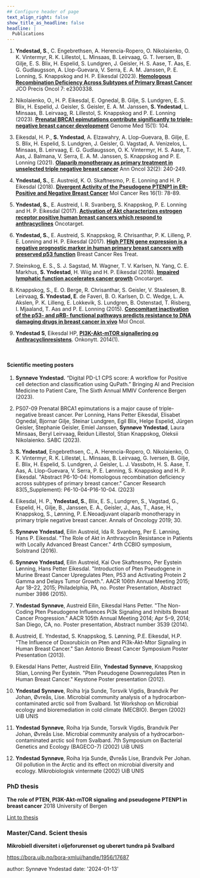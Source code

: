 ```yaml
---
## Configure header of page
text_align_right: false
show_title_as_headline: false
headline: |
  Publications
---
```


<!-- this is a subheadline -->


1.	**Yndestad, S**., C. Engebrethsen, A. Herencia-Ropero, O. Nikolaienko, O. K. Vintermyr, R. K. Lillestol, L. Minsaas, B. Leirvaag, G. T. Iversen, B. Gilje, E. S. Blix, H. Espelid, S. Lundgren, J. Geisler, H. S. Aase, T. Aas, E. G. Gudlaugsson, A. Llop-Guevara, V. Serra, E. A. M. Janssen, P. E. Lonning, S. Knappskog and H. P. Eikesdal (2023). [**Homologous Recombination Deficiency Across Subtypes of Primary Breast Cancer**](https://pubmed.ncbi.nlm.nih.gov/38039432/) 
JCO Precis Oncol 7: e2300338.  

2.	Nikolaienko, O., H. P. Eikesdal, E. Ognedal, B. Gilje, S. Lundgren, E. S. Blix, H. Espelid, J. Geisler, S. Geisler, E. A. M. Janssen, **S. Yndestad**, L. Minsaas, B. Leirvaag, R. Lillestol, S. Knappskog and P. E. Lonning (2023). [**Prenatal BRCA1 epimutations contribute significantly to triple-negative breast cancer development**](https://pubmed.ncbi.nlm.nih.gov/38053165/) Genome Med 15(1): 104.  

3.	Eikesdal, H. P., **S. Yndestad**, A. Elzawahry, A. Llop-Guevara, B. Gilje, E. S. Blix, H. Espelid, S. Lundgren, J. Geisler, G. Vagstad, A. Venizelos, L. Minsaas, B. Leirvaag, E. G. Gudlaugsson, O. K. Vintermyr, H. S. Aase, T. Aas, J. Balmana, V. Serra, E. A. M. Janssen, S. Knappskog and P. E. Lonning (2021). [**Olaparib monotherapy as primary treatment in unselected triple negative breast cancer**](https://pubmed.ncbi.nlm.nih.gov/33242536/) Ann Oncol 32(2): 240-249.  

4.	**Yndestad, S.**, E. Austreid, K. O. Skaftnesmo, P. E. Lonning and H. P. Eikesdal (2018). [**Divergent Activity of the Pseudogene PTENP1 in ER-Positive and Negative Breast Cancer**](https://pubmed.ncbi.nlm.nih.gov/29021233/) Mol Cancer Res 16(1): 78-89.  

5.	**Yndestad, S.**, E. Austreid, I. R. Svanberg, S. Knappskog, P. E. Lonning and H. P. Eikesdal (2017). [**Activation of Akt characterizes estrogen receptor positive human breast cancers which respond to anthracyclines**](https://pubmed.ncbi.nlm.nih.gov/28476032/) Oncotarget.  

6.	**Yndestad, S.**, E. Austreid, S. Knappskog, R. Chrisanthar, P. K. Lilleng, P. E. Lonning and H. P. Eikesdal (2017). [**High PTEN gene expression is a negative prognostic marker in human primary breast cancers with preserved p53 function**](https://pubmed.ncbi.nlm.nih.gov/28213783/) Breast Cancer Res Treat.  

7.	Steinskog, E. S., S. J. Sagstad, M. Wagner, T. V. Karlsen, N. Yang, C. E. Markhus, **S. Yndestad**, H. Wiig and H. P. Eikesdal (2016). [**Impaired lymphatic function accelerates cancer growth**](https://pubmed.ncbi.nlm.nih.gov/27329584/) Oncotarget.  

8.	Knappskog, S., E. O. Berge, R. Chrisanthar, S. Geisler, V. Staalesen, B. Leirvaag, **S. Yndestad, E**. de Faveri, B. O. Karlsen, D. C. Wedge, L. A. Akslen, P. K. Lilleng, E. Lokkevik, S. Lundgren, B. Ostenstad, T. Risberg, I. Mjaaland, T. Aas and P. E. Lonning (2015). [**Concomitant inactivation of the p53- and pRB- functional pathways predicts resistance to DNA damaging drugs in breast cancer in vivo**](https://pubmed.ncbi.nlm.nih.gov/26004085/) Mol Oncol.  

9.	**Yndestad S**, Eikesdal HP, [**PI3K-Akt-mTOR signallering og Anthracyclinresistens**](https://onkonytt.no/pi3k-akt-mtor-signalering-og-anthracyklinresistens/). Onkonytt. 2014(1).

  
<br>    
      
      
#### Scientific meeting posters  
  
    
1.	**Synnøve Yndestad.** “Digital PD-L1 CPS score: A workflow for Positive cell detection and classification using QuPath.” Bringing AI and Precision Medicine to Patient Care, The Sixth Annual MMIV Conference Bergen (2023). 

2.	PS07-09 Prenatal BRCA1 epimutations is a major cause of triple-negative breast cancer. Per Lonning, Hans Petter Eikesdal, Elisabet Ognedal, Bjornar Gilje, Steinar Lundgren, Egil Blix, Helge Espelid, Jürgen Geisler, Stephanie Geisler, Emiel Janssen, **Synnøve Yndestad**, Laura Minsaas, Beryl Leirvaag, Reidun Lillestol, Stian Knappskog, Oleksii Nikolaienko. SABC (2023). 

3.	**S. Yndestad**, Engebrethsen, C., A. Herencia-Ropero, O. Nikolaienko, O. K. Vintermyr, R. K. Lillestøl, L. Minsaas, B. Leirvaag, G. Iversen, B. Gilje, E. Blix, H. Espelid, S. Lundgren, J. Geisler, L. J. Vassbotn, H. S. Aase, T. Aas, A. Llop-Guevara, V. Serra, P. E. Lønning, S. Knappskog and H. P. Eikesdal. "Abstract P6-10-04: Homologous recombination deficiency across subtypes of primary breast cancer." Cancer Research 83(5_Supplement): P6-10-04-P16-10-04. (2023)  

4.	Eikesdal, H. P., **Yndestad, S.**, Blix, E. S., Lundgren, S., Vagstad, G., Espelid, H., Gilje, B., Janssen, E. A., Geisler, J., Aas, T., Aase, H., Knappskog, S., Lønning, P. E.Neoadjuvant olaparib monotherapy in primary triple negative breast cancer. Annals of Oncology 2019; 30.  

5.	**Synnøve Yndestad**, Eilin Austreid, Ida R. Svanberg, Per E. Lønning, Hans P. Eikesdal. "The Role of Akt in Anthracyclin Resistance in Patients with Locally Advanced Breast Cancer." 4rth CCBIO symposium, Solstrand (2016).  

6.	**Synnøve Yndestad**, Eilin Austreid, Kai Ove Skaftnesmo, Per Eystein Lønning, Hans Petter Eikesdal. "Introduction of Pten Pseudogene in Murine Breast Cancer Upregulates Pten, P53 and Activating Protein 2 Gamma and Delays Tumor Growth.". AACR 106th Annual Meeting 2015; Apr 18–22, 2015; Philadelphia, PA, no. Poster Presentation, Abstract number 3986 (2015).  

7.	**Yndestad Synnøve**, Austreid Eilin, Eikesdal Hans Petter. "The Non-Coding Pten Pseudogene Influences Pi3k Signaling and Inhibits Breast Cancer Progression." AACR 105th Annual Meeting 2014; Apr 5–9, 2014; San Diego, CA, no. Poster presentation, Abstract number 3539 (2014).
8.	Austreid, E. Yndestad, S.  Knappskog, S. Lønning, P.E. Eikesdal, H.P. "The Influence of Doxorubicin on Pten and Pi3k-Akt-Mtor Signaling in Human Breast Cancer." San Antonio Breast Cancer Symposium Poster Presentation  (2013).  

9.	Eikesdal Hans Petter, Austreid Eilin, **Yndestad Synnøve**, Knappskog Stian, Lonning Per Eystein. "Pten Pseudogene Downregulates Pten in Human Breast Cancer." Keystone Poster presentation  (2012).

10. **Yndestad Synnøve**, Roiha Irja Sunde, Torsvik Vigdis, Brandvik Per Johan, Øvreås, Lise.
Microbial community analysis of a hydrocarbon-contaminated arctic soil from Svalbard. 1st Workshop on Microbial ecology and bioremediation in cold climate (MECBIO). Bergen (2002) UiB UNIS

11. **Yndestad Synnøve**, Roiha Irja Sunde, Torsvik Vigdis, Brandvik Per Johan, Øvreås Lise.
Microbial community analysis of a hydrocarbon-contaminated arctic soil from Svalbard. 7th Symposium on Bacterial Genetics and Ecology (BAGECO-7) (2002) UiB UNIS

12. **Yndestad Synnøve**, Roiha Irja Sunde, Øvreås Lise, Brandvik Per Johan.
Oil pollution in the Arctic and its effect on microbial diversity and ecology. Mikrobiologisk vintermøte (2002) UiB UNIS


### PhD thesis 

**The role of PTEN, PI3K-Akt-mTOR signaling and pseudogene PTENP1 in breast cancer**
2018 University of Bergen

[Lint to thesis](https://bora.uib.no/bora-xmlui/handle/1956/17687)


### Master/Cand. Scient thesis
**Mikrobiell diversitet i oljeforurenset og uberørt tundra på Svalbard**

https://bora.uib.no/bora-xmlui/handle/1956/17687





author: Synnøve Yndestad
date: '2024-01-13'


